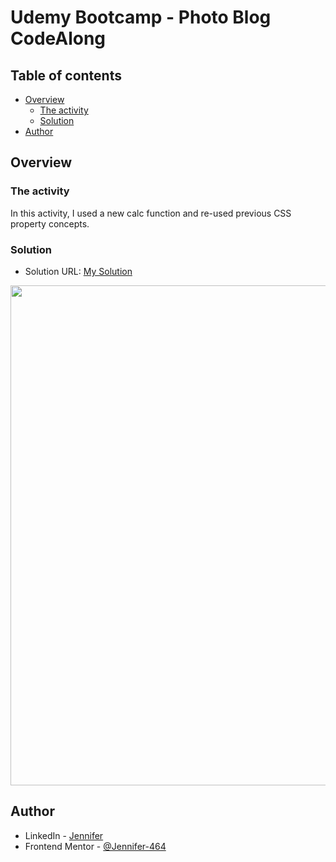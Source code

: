 # Udemy Bootcamp - Photo Blog CodeAlong

## Table of contents

- [Overview](#overview)
  - [The activity](#the-activity)
  - [Solution](#solution)
- [Author](#author)



## Overview

### The activity

In this activity, I used a new calc function and re-used previous CSS property concepts.


### Solution

- Solution URL: [My Solution](https://jen-464.github.io/FrontendBootcampCourse/HTML-CSS-JS/challenge2-photo-blog/)

<img src="./img/view-desktop.png" height="800px"><br>


## Author

- LinkedIn - [Jennifer](https://www.linkedin.com/in/jennifer464/)
- Frontend Mentor - [@Jennifer-464](https://www.frontendmentor.io/profile/Jennifer-464)
